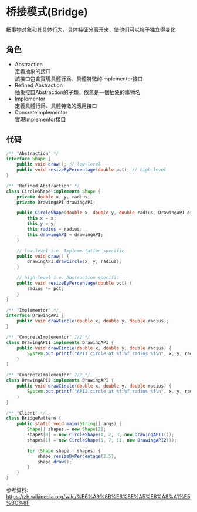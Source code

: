 # 桥接模式(Bridge)
把事物对象和其具体行为，具体特征分离开来，使他们可以格子独立得变化

## 角色
* Abstraction   
    定義抽象的接口   
    該接口包含實現具體行爲、具體特徵的Implementor接口   
* Refined Abstraction   
    抽象接口Abstraction的子類，依舊是一個抽象的事物名   
* Implementor   
    定義具體行爲、具體特徵的應用接口   
* ConcreteImplementor   
    實現Implementor接口    
    
## 代码
```java
/** "Abstraction" */
interface Shape {
    public void draw(); // low-level
    public void resizeByPercentage(double pct); // high-level
}

/** "Refined Abstraction" */
class CircleShape implements Shape {
    private double x, y, radius;
    private DrawingAPI drawingAPI;

    public CircleShape(double x, double y, double radius, DrawingAPI drawingAPI) {
        this.x = x;
        this.y = y;
        this.radius = radius;
        this.drawingAPI = drawingAPI;
    }

    // low-level i.e. Implementation specific
    public void draw() {
        drawingAPI.drawCircle(x, y, radius);
    }

    // high-level i.e. Abstraction specific
    public void resizeByPercentage(double pct) {
        radius *= pct;
    }
}

/** "Implementor" */
interface DrawingAPI {
    public void drawCircle(double x, double y, double radius);
}

/** "ConcreteImplementor" 1/2 */
class DrawingAPI1 implements DrawingAPI {
    public void drawCircle(double x, double y, double radius) {
        System.out.printf("API1.circle at %f:%f radius %f\n", x, y, radius);
    }
}

/** "ConcreteImplementor" 2/2 */
class DrawingAPI2 implements DrawingAPI {
    public void drawCircle(double x, double y, double radius) {
        System.out.printf("API2.circle at %f:%f radius %f\n", x, y, radius);
    }
}

/** "Client" */
class BridgePattern {
    public static void main(String[] args) {
        Shape[] shapes = new Shape[2];
        shapes[0] = new CircleShape(1, 2, 3, new DrawingAPI1());
        shapes[1] = new CircleShape(5, 7, 11, new DrawingAPI2());

        for (Shape shape : shapes) {
            shape.resizeByPercentage(2.5);
            shape.draw();
        }
    }
}
```
参考资料:   
https://zh.wikipedia.org/wiki/%E6%A9%8B%E6%8E%A5%E6%A8%A1%E5%BC%8F
